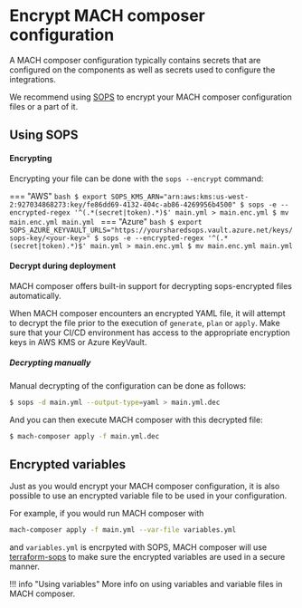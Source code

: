 # Encrypt MACH composer configuration

A MACH composer configuration typically contains secrets that are configured on the
components as well as secrets used to configure the integrations.

We recommend using [SOPS](https://github.com/mozilla/sops) to encrypt your
MACH composer configuration files or a part of it.

## Using SOPS
#### Encrypting

Encrypting your file can be done with the `sops --encrypt` command:

=== "AWS"
    ```bash
    $ export SOPS_KMS_ARN="arn:aws:kms:us-west-2:927034868273:key/fe86dd69-4132-404c-ab86-4269956b4500"
    $ sops -e --encrypted-regex '^(.*(secret|token).*)$' main.yml > main.enc.yml
    $ mv main.enc.yml main.yml
    ```
=== "Azure"
    ```bash
    $ export SOPS_AZURE_KEYVAULT_URLS="https://yoursharedsops.vault.azure.net/keys/sops-key/<your-key>"
    $ sops -e --encrypted-regex '^(.*(secret|token).*)$' main.yml > main.enc.yml
    $ mv main.enc.yml main.yml
    ```

#### Decrypt during deployment

MACH composer offers built-in support for decrypting sops-encrypted files automatically.

When MACH composer encounters an encrypted YAML file, it will attempt to decrypt
the file prior to the execution of `generate`, `plan` or `apply`.
Make sure that your CI/CD environment has access to the appropriate encryption
keys in AWS KMS or Azure KeyVault.

##### Decrypting manually
Manual decrypting of the configuration can be done as follows:

```bash
$ sops -d main.yml --output-type=yaml > main.yml.dec
```

And you can then execute MACH composer with this decrypted file:
```bash
$ mach-composer apply -f main.yml.dec
```

## Encrypted variables

Just as you would encrypt your MACH composer configuration, it is also possible
to use an encrypted variable file to be used in your configuration.

For example, if you would run MACH composer with

```bash
mach-composer apply -f main.yml --var-file variables.yml
```

and `variables.yml` is encrpyted with SOPS, MACH composer will use
[terraform-sops](https://github.com/carlpett/terraform-provider-sops) to make
sure the encrypted variables are used in a secure manner.

!!! info "Using variables"
    More info on using variables and variable files in MACH composer.
